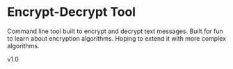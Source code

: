 # Encrypt-Decrypt Tool

Command line tool built to encrypt and decrypt text messages.
Built for fun to learn about encryption algorithms.
Hoping to extend it with more complex algorithms.

v1.0

